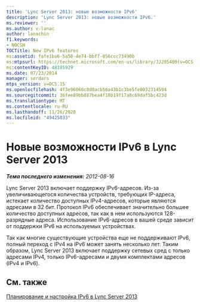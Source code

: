 ```yaml
---
title: 'Lync Server 2013: новые возможности IPv6'
description: 'Lync Server 2013: новые возможности IPv6.'
ms.reviewer: ''
ms.author: v-lanac
author: lanachin
f1.keywords:
- NOCSH
TOCTitle: New IPv6 features
ms:assetid: fafe1ba6-5a58-4e74-bbf7-856ccc73490b
ms:mtpsurl: https://technet.microsoft.com/en-us/library/JJ205409(v=OCS.15)
ms:contentKeyID: 48185929
ms.date: 07/23/2014
manager: serdars
mtps_version: v=OCS.15
ms.openlocfilehash: 4f3e96066c8d0acb56a43b1c3be5fe0032314594
ms.sourcegitcommit: 36fee89bb887bea4f18b19f17a8c69daf5bc423d
ms.translationtype: MT
ms.contentlocale: ru-RU
ms.lasthandoff: 11/26/2020
ms.locfileid: "49425033"
---
```

# <a name="new-ipv6-features-in-lync-server-2013"></a>Новые возможности IPv6 в Lync Server 2013

<div data-xmlns="http://www.w3.org/1999/xhtml">

<div class="topic" data-xmlns="http://www.w3.org/1999/xhtml" data-msxsl="urn:schemas-microsoft-com:xslt" data-cs="https://msdn.microsoft.com/">

<div data-asp="https://msdn2.microsoft.com/asp">



</div>

<div id="mainSection">

<div id="mainBody">

<span> </span>

_**Тема последнего изменения:** 2012-08-16_

Lync Server 2013 включает поддержку IPv6-адресов. Из-за увеличивающегося количества устройств, требующих IP-адреса, истекает количество доступных IPv4-адресов, которые являются адресами в 32 бит. Протокол IPv6 обеспечивает значительно большее количество доступных адресов, так как в нем используются 128-разрядные адреса. Использование IPv6-адресов в вашей среде зависит от поддержки IPv6 на используемых устройствах.

Так как многие существующие устройства еще не поддерживают IPv6, полный переход с IPv4 на IPv6 может занять несколько лет. Таким образом, Lync Server 2013 включает поддержку сетевых сред с только адресами IPv4, только IPv6-адресами и двумя комплектами адресов (IPv4 и IPv6).

<div>

## <a name="see-also"></a>См. также


[Планирование и настройка IPv6 в Lync Server 2013](lync-server-2013-planning-for-and-configuring-ipv6.md)  
  

</div>

</div>

<span> </span>

</div>

</div>

</div>

